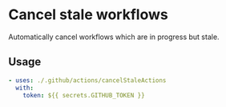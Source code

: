 # Cancel stale workflows

Automatically cancel workflows which are in progress but stale.


## Usage

```yaml
- uses: ./.github/actions/cancelStaleActions
  with:
    token: ${{ secrets.GITHUB_TOKEN }}
```